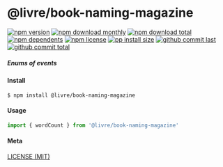 # @livre/book-naming-magazine

[![npm version][badge-npm-version]][url-npm]
[![npm download monthly][badge-npm-download-monthly]][url-npm]
[![npm download total][badge-npm-download-total]][url-npm]
[![npm dependents][badge-npm-dependents]][url-github]
[![npm license][badge-npm-license]][url-npm]
[![pp install size][badge-pp-install-size]][url-pp]
[![github commit last][badge-github-last-commit]][url-github]
[![github commit total][badge-github-commit-count]][url-github]

[//]: <> (Shields)
[badge-npm-version]: https://flat.badgen.net/npm/v/@livre/book-naming-magazine
[badge-npm-download-monthly]: https://flat.badgen.net/npm/dm/@livre/book-naming-magazine
[badge-npm-download-total]:https://flat.badgen.net/npm/dt/@livre/book-naming-magazine
[badge-npm-dependents]: https://flat.badgen.net/npm/dependents/@livre/book-naming-magazine
[badge-npm-license]: https://flat.badgen.net/npm/license/@livre/book-naming-magazine
[badge-pp-install-size]: https://flat.badgen.net/packagephobia/install/@livre/book-naming-magazine
[badge-github-last-commit]: https://flat.badgen.net/github/last-commit/hoyeungw/livre
[badge-github-commit-count]: https://flat.badgen.net/github/commits/hoyeungw/livre

[//]: <> (Link)
[url-npm]: https://npmjs.org/package/@livre/book-naming-magazine
[url-pp]: https://packagephobia.now.sh/result?p=@livre/book-naming-magazine
[url-github]: https://github.com/hoyeungw/livre

##### Enums of events

#### Install
```console
$ npm install @livre/book-naming-magazine
```

#### Usage
```js
import { wordCount } from '@livre/book-naming-magazine'
```

#### Meta
[LICENSE (MIT)](LICENSE)
